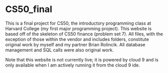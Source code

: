 # CS50_final

This is a final project for CS50, the introductory programming class at Harvard College (my first major programming project). This website is based off of the skeleton of CS50 finance (problem set 7). All files, with the exception of those within the vendor and includes folders, constitute original work by myself and my partner Brian Rolincik. All database management and SQL calls were also original work.

Note that this website is not currently live; it is powered by cloud 9 and is only available when I am actively running it from the cloud 9 ide.
